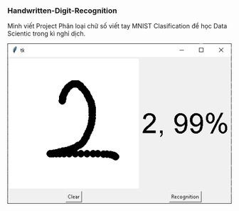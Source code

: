 ### Handwritten-Digit-Recognition
Mình viết Project Phân loại chữ số viết tay MNIST Clasification để học Data Scientic trong kì nghỉ dịch.
<br />

![image2](https://github.com/Dat0309/Handwritten-Digit-Recognition/blob/main/test.png?raw=true)
